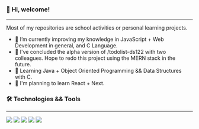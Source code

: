 ### 👋 Hi, welcome! 
***

Most of my repositories are school activities or personal learning projects.

- 🔭 I’m currently improving my knowledge in JavaScript + Web Development in general, and C Language.
- 🎉 I've concluded the alpha version of /todolist-ds122 with two colleagues. Hope to redo this project using the MERN stack in the future.
- 📘 Learning Java + Object Oriented Programming && Data Structures with C.
- 🤔 I'm planning to learn React + Next.

### 🛠️ Technologies && Tools
***

![](https://img.shields.io/badge/Code-JavaScript-informational?style=flat&logo=JavaScript&logoColor=white&color=f7df1e)
![](https://img.shields.io/badge/Code-C_Language-informational?style=flat&logo=C&logoColor=white&color=5e97d0)
![](https://img.shields.io/badge/Code-Java-informational?style=flat&logo=Java&logoColor=white&color=f89820)
![](https://img.shields.io/badge/Shell-Bash-informational?style=flat&logo=gnu-bash&logoColor=white&color=787cb5)
![](https://img.shields.io/badge/Tool-MySQL-informational?style=flat&logo=MySQL&logoColor=white&color=f29111)

<!--
**gjperes/gjperes** is a ✨ _special_ ✨ repository because its `README.md` (this file) appears on your GitHub profile.

Here are some ideas to get you started:

- 🔭 I’m currently working on ...
- 🌱 I’m currently learning ...
- 👯 I’m looking to collaborate on ...
- 🤔 I’m looking for help with ...
- 💬 Ask me about ...
- 📫 How to reach me: ...
- 😄 Pronouns: ...
- ⚡ Fun fact: ...
-->
